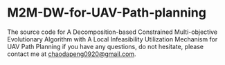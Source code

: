 # M2M-DW-for-UAV-Path-planning
The source code for A Decomposition-based Constrained Multi-objective Evolutionary Algorithm with A Local Infeasibility Utilization Mechanism for UAV Path Planning
if you have any questions, do not hesitate, please contact me at chaodapeng0920@gmail.com.
